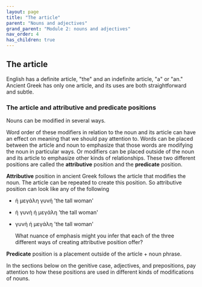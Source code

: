 ```yaml
---
layout: page
title: "The article"
parent: "Nouns and adjectives"
grand_parent: "Module 2: nouns and adjectives"
nav_order: 4
has_children: true
---
```



## The article 

English has a definite article, "the" and an indefinite article, "a" or "an." Ancient Greek has only one article, and its uses are both straightforward and subtle.


### The article and attributive and predicate positions

Nouns can be modified in several ways. 

Word order of these modifiers in relation to the noun and its article can have an effect on meaning that we should pay attention to. Words can be placed between the article and noun to emphasize that those words are modifying the noun in particular ways. Or modifiers can be placed outside of the noun and its article to emphasize other kinds of relationships. These two different positions are called the **attributive** position and the **predicate** position.




**Attributive** position in ancient Greek follows the article that modifies the noun. The article can be repeated to create this position. So attributive position can look like any of the following

- ἡ μεγάλη γυνή  'the tall woman' 
- ἡ γυνὴ ἡ μεγάλη  'the tall woman'
- γυνὴ ἡ μεγάλη 'the tall woman'

    What nuance of emphasis might you infer that each of the three different ways of creating attributive position offer?

**Predicate** position is a placement outside of the article + noun phrase.

In the sections below on the genitive case, adjectives, and prepositions, pay attention to how these positions are used in different kinds of modifications of nouns.
